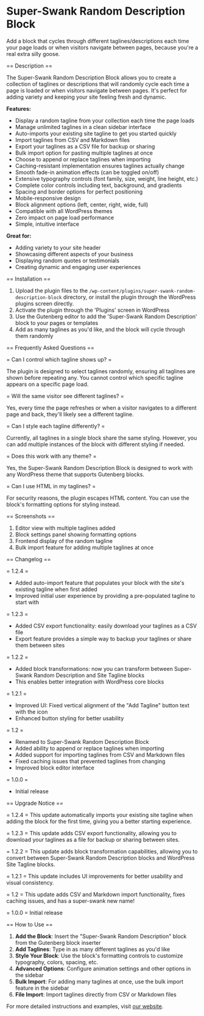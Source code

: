 # Super-Swank Random Description Block

Add a block that cycles through different taglines/descriptions each time your page loads or when visitors navigate between pages, because you're a real extra silly goose.

== Description ==

The Super-Swank Random Description Block allows you to create a collection of taglines or descriptions that will randomly cycle each time a page is loaded or when visitors navigate between pages. It's perfect for adding variety and keeping your site feeling fresh and dynamic.

**Features:**
* Display a random tagline from your collection each time the page loads
* Manage unlimited taglines in a clean sidebar interface
* Auto-imports your existing site tagline to get you started quickly
* Import taglines from CSV and Markdown files
* Export your taglines as a CSV file for backup or sharing
* Bulk import option for pasting multiple taglines at once
* Choose to append or replace taglines when importing
* Caching-resistant implementation ensures taglines actually change
* Smooth fade-in animation effects (can be toggled on/off)
* Extensive typography controls (font family, size, weight, line height, etc.)
* Complete color controls including text, background, and gradients
* Spacing and border options for perfect positioning
* Mobile-responsive design
* Block alignment options (left, center, right, wide, full)
* Compatible with all WordPress themes
* Zero impact on page load performance
* Simple, intuitive interface

**Great for:**
* Adding variety to your site header
* Showcasing different aspects of your business
* Displaying random quotes or testimonials
* Creating dynamic and engaging user experiences

== Installation ==

1. Upload the plugin files to the `/wp-content/plugins/super-swank-random-description-block` directory, or install the plugin through the WordPress plugins screen directly.
2. Activate the plugin through the 'Plugins' screen in WordPress
3. Use the Gutenberg editor to add the 'Super-Swank Random Description' block to your pages or templates
4. Add as many taglines as you'd like, and the block will cycle through them randomly

== Frequently Asked Questions ==

= Can I control which tagline shows up? =

The plugin is designed to select taglines randomly, ensuring all taglines are shown before repeating any. You cannot control which specific tagline appears on a specific page load.

= Will the same visitor see different taglines? =

Yes, every time the page refreshes or when a visitor navigates to a different page and back, they'll likely see a different tagline.

= Can I style each tagline differently? =

Currently, all taglines in a single block share the same styling. However, you can add multiple instances of the block with different styling if needed.

= Does this work with any theme? =

Yes, the Super-Swank Random Description Block is designed to work with any WordPress theme that supports Gutenberg blocks.

= Can I use HTML in my taglines? =

For security reasons, the plugin escapes HTML content. You can use the block's formatting options for styling instead.

== Screenshots ==

1. Editor view with multiple taglines added
2. Block settings panel showing formatting options
3. Frontend display of the random tagline
4. Bulk import feature for adding multiple taglines at once

== Changelog ==

= 1.2.4 =
* Added auto-import feature that populates your block with the site's existing tagline when first added
* Improved initial user experience by providing a pre-populated tagline to start with

= 1.2.3 =
* Added CSV export functionality: easily download your taglines as a CSV file
* Export feature provides a simple way to backup your taglines or share them between sites

= 1.2.2 =
* Added block transformations: now you can transform between Super-Swank Random Description and Site Tagline blocks
* This enables better integration with WordPress core blocks

= 1.2.1 =
* Improved UI: Fixed vertical alignment of the "Add Tagline" button text with the icon
* Enhanced button styling for better usability

= 1.2 =
* Renamed to Super-Swank Random Description Block
* Added ability to append or replace taglines when importing
* Added support for importing taglines from CSV and Markdown files
* Fixed caching issues that prevented taglines from changing
* Improved block editor interface

= 1.0.0 =
* Initial release

== Upgrade Notice ==

= 1.2.4 =
This update automatically imports your existing site tagline when adding the block for the first time, giving you a better starting experience.

= 1.2.3 =
This update adds CSV export functionality, allowing you to download your taglines as a file for backup or sharing between sites.

= 1.2.2 =
This update adds block transformation capabilities, allowing you to convert between Super-Swank Random Description blocks and WordPress Site Tagline blocks.

= 1.2.1 =
This update includes UI improvements for better usability and visual consistency.

= 1.2 =
This update adds CSV and Markdown import functionality, fixes caching issues, and has a super-swank new name!

= 1.0.0 =
Initial release

== How to Use ==

1. **Add the Block**: Insert the "Super-Swank Random Description" block from the Gutenberg block inserter
2. **Add Taglines**: Type in as many different taglines as you'd like
3. **Style Your Block**: Use the block's formatting controls to customize typography, colors, spacing, etc.
4. **Advanced Options**: Configure animation settings and other options in the sidebar
5. **Bulk Import**: For adding many taglines at once, use the bulk import feature in the sidebar
6. **File Import**: Import taglines directly from CSV or Markdown files

For more detailed instructions and examples, visit [our website](https://edequalsaweso.me/random-site-description).
